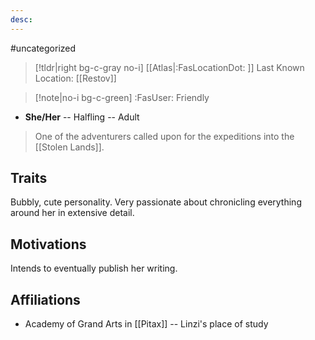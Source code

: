 ```yaml
---
desc:
---
```

#uncategorized
>[!tldr|right bg-c-gray no-i] [[Atlas|:FasLocationDot: ]] Last Known Location: [[Restov]]

>[!note|no-i bg-c-green] :FasUser: Friendly

- **She/Her** -- Halfling -- Adult

>One of the adventurers called upon for the expeditions into the [[Stolen Lands]].

## Traits
Bubbly, cute personality. Very passionate about chronicling everything around her in extensive detail.

## Motivations
Intends to eventually publish her writing.

## Affiliations
- Academy of Grand Arts in [[Pitax]] -- Linzi's place of study